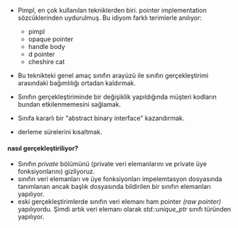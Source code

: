 - Pimpl, en çok kullanılan tekniklerden biri. pointer implementation sözcüklerinden uydurulmuş. Bu idiyom farklı terimlerle anılıyor:
  - pimpl
  - opaque pointer
  - handle body
  - d pointer
  - cheshire cat

- Bu teknikteki genel amaç sınıfın arayüzü ile sınıfın gerçekleştirimi arasındaki bağımlılığı ortadan kaldırmak. 
- Sınıfın gerçekleştiriminde bir değişiklik yapıldığında müşteri kodların bundan etkilenmemesini sağlamak.
- Sınıfa kararlı bir "abstract binary interface" kazandırmak.
- derleme sürelerini kısaltmak.

#### nasıl gerçekleştiriliyor?

- Sınıfın _private_ bölümünü (private veri elemanlarını ve private üye fonksiyonlarını) gizliyoruz.
- sınıfın veri elemanları ve üye fonksiyonları impelemtasyon dosyasında tanımlanan ancak başlık dosyasında bildirilen bir sınıfın elemanları yapılıyor.
- eski gerçekleştirimlerde sınıfın veri elemanı ham pointer _(raw pointer)_ yapılıyordu. Şimdi artık veri elemanı olarak _std::unique_ptr_ sınıfı türünden yapılıyor.
